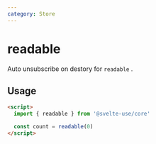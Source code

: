 ```yaml
---
category: Store
---
```


# readable

Auto unsubscribe on destory for `readable` .

## Usage

```html
<script>
  import { readable } from '@svelte-use/core'

  const count = readable(0)
</script>
```
